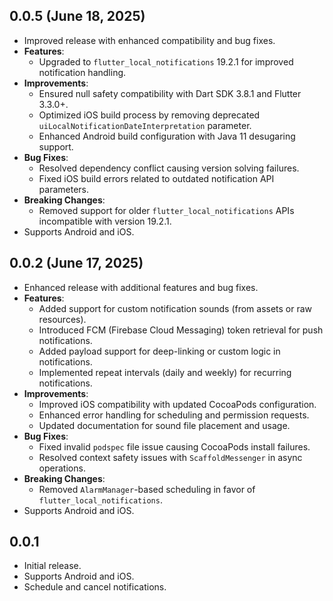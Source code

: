 ## 0.0.5 (June 18, 2025)
- Improved release with enhanced compatibility and bug fixes.
- **Features**:
  - Upgraded to `flutter_local_notifications` 19.2.1 for improved notification handling.
- **Improvements**:
  - Ensured null safety compatibility with Dart SDK 3.8.1 and Flutter 3.3.0+.
  - Optimized iOS build process by removing deprecated `uiLocalNotificationDateInterpretation` parameter.
  - Enhanced Android build configuration with Java 11 desugaring support.
- **Bug Fixes**:
  - Resolved dependency conflict causing version solving failures.
  - Fixed iOS build errors related to outdated notification API parameters.
- **Breaking Changes**:
  - Removed support for older `flutter_local_notifications` APIs incompatible with version 19.2.1.
- Supports Android and iOS.

## 0.0.2 (June 17, 2025)
- Enhanced release with additional features and bug fixes.
- **Features**:
    - Added support for custom notification sounds (from assets or raw resources).
    - Introduced FCM (Firebase Cloud Messaging) token retrieval for push notifications.
    - Added payload support for deep-linking or custom logic in notifications.
    - Implemented repeat intervals (daily and weekly) for recurring notifications.
- **Improvements**:
    - Improved iOS compatibility with updated CocoaPods configuration.
    - Enhanced error handling for scheduling and permission requests.
    - Updated documentation for sound file placement and usage.
- **Bug Fixes**:
    - Fixed invalid `podspec` file issue causing CocoaPods install failures.
    - Resolved context safety issues with `ScaffoldMessenger` in async operations.
- **Breaking Changes**:
    - Removed `AlarmManager`-based scheduling in favor of `flutter_local_notifications`.
- Supports Android and iOS.

## 0.0.1
- Initial release.
- Supports Android and iOS.
- Schedule and cancel notifications.